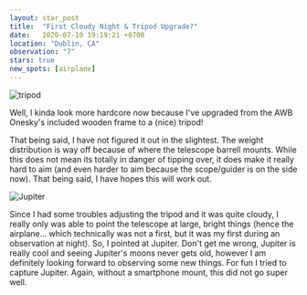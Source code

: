 ```yaml
---
layout: star_post
title:  "First Cloudy Night & Tripod Upgrade?"
date:   2020-07-10 19:19:21 +0700
location: "Dublin, CA"
observation: "7"
stars: true
new_spots: [airplane]
---
```


![tripod](https://imgur.com/NwSYmna.png)

Well, I kinda look more hardcore now because I've upgraded from the AWB Onesky's included wooden frame to a (nice) tripod!

That being said, I have not figured it out in the slightest. The weight distribution is way off because of where the telescope barrell mounts. While this does not mean its totally in danger of tipping over, it does make it really hard to aim (and even harder to aim because the scope/guider is on the side now). That being said, I have hopes this will work out.

![Jupiter](https://imgur.com/rfWNNqm.png)

Since I had some troubles adjusting the tripod and it was quite cloudy, I really only was able to point the telescope at large, bright things (hence the airplane... which technically was not a first, but it was my first during an observation at night). So, I pointed at Jupiter. Don't get me wrong, Jupiter is really cool and seeing Jupiter's moons never gets old, however I am definitely looking forward to observing some new things. For fun I tried to capture Jupiter. Again, without a smartphone mount, this did not go super well.
